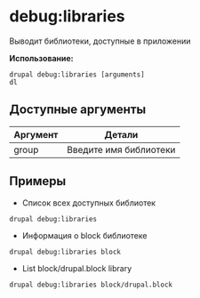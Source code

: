 # debug:libraries
Выводит библиотеки, доступные в приложении

**Использование:**
```
drupal debug:libraries [arguments]
dl
```

## Доступные аргументы
Аргумент | Детали
---------|-------------
group | Введите имя библиотеки

## Примеры
* Список всех доступных библиотек
```
drupal debug:libraries
```
* Информация о block библиотеке
```
drupal debug:libraries block
```
* List block/drupal.block library
```
drupal debug:libraries block/drupal.block
```
